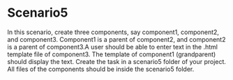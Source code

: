 # Scenario5





In this scenario, create three components, say component1, component2, and component3.
Component1 is a parent of component2, and component2 is a parent of component3.A user should be able to enter text in the .html template file of component3. The template of
component1 (grandparent) should display the text.
Create the task in a scenario5 folder of your project. All files of the components should be inside the
scenario5 folder.
